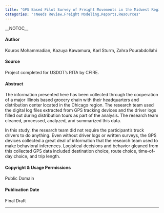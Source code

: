 ```yaml
---
title: "GPS Based Pilot Survey of Freight Movements in the Midwest Region"
categories: "!Needs Review,Freight Modeling,Reports,Resources"
---
```


\_\_NOTOC\_\_

#### Author

Kouros Mohammadian, Kazuya Kawamura, Karl Sturm, Zahra Pourabdollahi

#### Source

Project completed for USDOT’s RITA by CFIRE.

#### Abstract

The information presented here has been collected through the cooperation of a major Illinois based grocery chain with their headquarters and distribution center located in the Chicago region. The research team used the digital log files extracted from GPS tracking devices and the driver logs filled out during distribution tours as part of the analysis. The research team cleaned, processed, analyzed, and summarized this data.

In this study, the research team did not require the participant’s truck drivers to do anything. Even without driver logs or written surveys, the GPS devices collected a great deal of information that the research team used to make behavioral inferences. Logistical decisions and behavior gleaned from this collected GPS data included destination choice, route choice, time-of-day choice, and trip length.

#### Copyright & Usage Permissions

Public Domain

#### Publication Date

Final Draft

------------------------------------------------------------------------

<comments />

